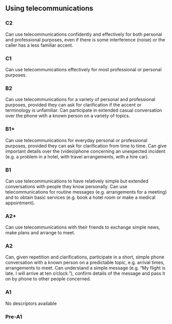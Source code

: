 ## Using telecommunications
### C2
Can use telecommunications confidently and effectively for both personal and professional purposes, even if there is some interference (noise) or the caller has a less familiar accent.
### C1
Can use telecommunications effectively for most professional or personal purposes.
### B2
Can use telecommunications for a variety of personal and professional purposes, provided they can ask for clarification if the accent or terminology is unfamiliar.
Can participate in extended casual conversation over the phone with a known person on a variety of topics.
### B1+
Can use telecommunications for everyday personal or professional purposes, provided they can ask for clarification from time to time.
Can give important details over the (video)phone concerning an unexpected incident (e.g. a problem in a hotel, with travel arrangements, with a hire car).
### B1
Can use telecommunications to have relatively simple but extended conversations with people they know personally.
Can use telecommunications for routine messages (e.g. arrangements for a meeting) and to obtain basic services (e.g. book a hotel room or make a medical appointment).
### A2+
Can use telecommunications with their friends to exchange simple news, make plans and arrange to meet.
### A2
Can, given repetition and clarifications, participate in a short, simple phone conversation with a known person on a predictable topic, e.g. arrival times, arrangements to meet.
Can understand a simple message (e.g. “My flight is late. I will arrive at ten o’clock.”), confirm details of the message and pass it on by phone to other people concerned.
### A1
No descriptors available
### Pre-A1